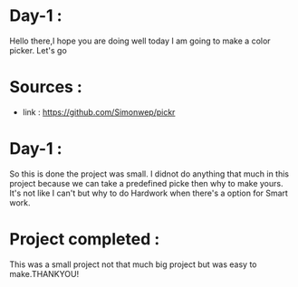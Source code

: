  # Day-1 :
 Hello there,I hope you are doing well today I am going to make a color picker. Let's go

 # Sources :
 - link : https://github.com/Simonwep/pickr

 # Day-1 :
 So this is done the project was small. I didnot do anything that much in this project because we can take a predefined picke then why to make yours. It's not like I can't but why to do Hardwork when there's a option for Smart work.

 # Project completed :
 This was a small project not that much big project but was easy to make.THANKYOU!